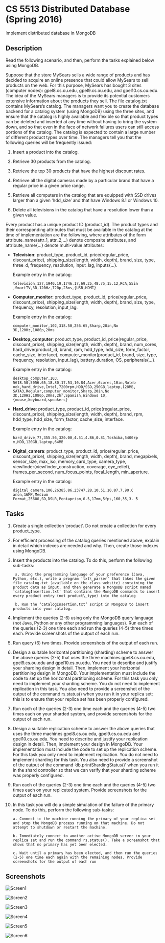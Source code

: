 # CS 5513 Distributed Database (Spring 2016)

Implement distributed database in MongoDB

## Description

Read the following scenario, and then, perform the tasks explained below using MongoDB. 
 
Suppose that the store MySears sells a wide range of products and has decided to acquire an online presence that could allow MySears to sell products on the web. For this purpose, MySears has bought 3 sites (computer nodes): gpel8.cs.ou.edu, gpel9.cs.ou.edu, and gpel10.cs.ou.edu.  The idea of the MySears managers is to provide its potential customers extensive information about the products they sell. The file catalog.txt contains MySears’s catalog. The managers want you to create the database backend for a catalog system (using MongoDB) using the three sites, and ensure that the catalog is highly available and flexible so that product types can be deleted and inserted at any time without having to bring the system down, and so that even in the face of network failures users can still access portions of the catalog.  The catalog is expected to contain a large number of different product types over time.  The managers tell you that the following queries will be frequently issued:

1. Insert a product into the catalog.

2. Retrieve 30 products from the catalog.

3. Retrieve the top 30 products that have the highest discount rates.

4. Retrieve all the digital cameras made by a particular brand that have a regular price in a given price range.

5. Retrieve all computers in the catalog that are equipped with SSD drives larger than a given ‘hdd\_size’ and that have Windows 8.1 or Windows 10.

6. Delete all televisions in the catalog that have a resolution lower than a given value. 
 
Every product has a unique product ID (product\_id). The product types and their corresponding attributes that must be available in the catalog at the time of implementation are the following, where attributes of the form attribute_name(attr\_1, attr\_2,…) denote composite attributes, and attribute_name{…} denote multi-value attributes: 
 
* **Television**: product_type, product_id, price(regular_price, discount_price), shipping_size(length, width, depth), brand, size, type, three_d, frequency, resolution, input_lag, inputs{…}.
    
    Example entry in the catalog:

      television,127,1940.19,1746.17,69.25,48.75,15.12,RCA,55in ,SmartTV,3D,120Hz,720p,23ms,{USB,HDMI}

* **Computer\_monitor**: product\_type, product\_id, price(regular\_price, discount\_price), shipping\_size(length, width, depth), brand, size, type, frequency, resolution, input\_lag.
  
    Example entry in the catalog:

      computer_monitor,102,318.50,256.65,Sharp,20in,No 3D,120Hz,1080p,20ms

* **Desktop\_computer**: product\_type, product\_id, price(regular\_price, discount\_price), shipping\_size(length, width, depth), brand, num_cores, hard_drive(product\_id, brand, rpm, hdd\_type, hdd\_size, form\_factor, cache\_size, interface), computer\_monitor(product\_id, brand, size, type, frequency, resolution, input\_lag), battery\_duration, OS, peripherals{…}.

    Example entry in the catalog: 

      desktop_computer,103, 5618.50,5056.65,18.80,17.53,10.84,Acer,6cores,10in,Noteb ook,hard_drive,Intel,7200rpm,HDD/SSD,250GB,laptop,128MB, SATA3,Regular,computer_monitor,Sharp,20in,No 3D,120Hz,1080p,20ms,2hr,Spanish,Windows 10,{mouse,keyboard,speakers}

* **Hard\_drive**: product\_type, product\_id, price(regular\_price, discount\_price), shipping\_size(length, width, depth), brand, rpm, hdd\_type, hdd\_size, form\_factor, cache\_size, interface.

    Example entry in the catalog:

      hard_drive,77,355.56,320.00,4.51,4.86,0.81,Toshiba,5400rp m,HDD,120GB,laptop,64MB

* **Digital\_camera**: product\_type, product\_id, price(regular\_price, discount\_price), shipping\_size(length, width, depth), brand, megapixels, sensor\_size, max\_iso, memory\_card\_type, camera\_type, viewfinder(viewfinder\_construction, coverage, eye\_relief), frames\_per\_second, num\_focus\_points, focal\_length, min\_aperture.

    Example entry in the catalog:

      digital_camera,106,26385.86,23747.28,10.51,10.87,7.90,C anon,16MP,Medium Format,25600,SD,DSLR,Pentaprism,0.5,17mm,5fps,160,35,3. 5 
 
## Tasks

1) Create a single collection ‘product’. Do not create a collection for every product\_type.

2) For efficient processing of the catalog queries mentioned above, explain in detail which indexes are needed and why. Then, create those indexes using MongoDB.

3) Insert the products into the catalog.  To do this, perform the following sub-tasks:

        a. Using the programming language of your preference (Java, Python, etc.), write a program ‘txt\_parser’ that takes the given file catalog.txt (available on the class website) containing the product data as input, and then generate a MongoDB script named ‘catalogInsertion.txt’ that contains the MongoDB commands to insert every product entry (not product\_type) into the catalog
    
        b. Run the ‘catalogInsertion.txt’ script in MongoDB to insert products into your catalog. 
 
4) Implement the queries (2-6) using only the MongoDB query language (not Java, Python or any other programming languages).  Run each of the queries (2-3) one time each and run the queries (4-5) three times each. Provide screenshots of the output of each run.

5) Run query (6) two times. Provide screenshots of the output of each run.

6) Design a suitable horizontal partitioning (sharding) scheme to answer the above queries (2-5) that uses the three machines gpel8.cs.ou.edu, gpel9.cs.ou.edu and gpel10.cs.ou.edu.  You need to describe and justify your sharding design in detail. Then, implement your horizontal partitioning design in MongoDB. Your implementation must include the code to set up the horizontal partitioning scheme. For this task you only need to implement your sharding scheme. You do not need to implement replication in this task. You also need to provide a screenshot of the output of the command rs.status() when you run it in your replica set; this is to ensure that your replica set has been properly configured.

7) Run each of the queries (2-3) one time each and the queries (4-5) two times each on your sharded system, and provide screenshots for the output of each run.

8) Design a suitable replication scheme to answer the above queries that uses the three machines gpel8.cs.ou.edu, gpel9.cs.ou.edu and gpel10.cs.ou.edu. You need to describe and justify your  replication design in detail. Then, implement your design in MongoDB. Your implementation must include the code to set up the replication scheme. For this task you only need to implement replication. You do not need to implement sharding for this task. You also need to provide a screenshot of the output of the command ‘db.printShardingStatus()’ when you run it in the shard controller so that we can verify that your sharding scheme was properly configured.

9) Run each of the queries (2-3) one time each and the queries (4-5) two times each on your replicated system. Provide screenshots for the output of each run.

10) In this task you will do a simple simulation of the failure of the primary node. To do this, perform the following sub-tasks:

        a. Connect to the machine running the primary of your replica set and stop the MongoDB process running on that machine. Do not attempt to shutdown or restart the machine.
    
        b. Immediately connect to another active MongoDB server in your replica set and run the command rs.status(). Take a screenshot that shows that no primary has yet been elected.
    
        c. Wait until a primary has been elected, and then run the queries (2-5) one time each again with the remaining nodes. Provide screenshots for the output of each run

## Screenshots

![Screen1](1.png)

![Screen2](2.png)

![Screen3](3.png)

![Screen4](4.png)

![Screen5](5.png)

![Screen6](6.png)
